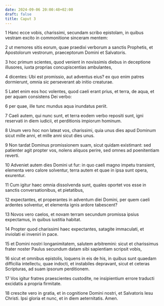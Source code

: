 ```yaml
---
date: 2024-09-06 20:00:48+02:00
draft: false
title: Caput 3
---
```





1 Hanc ecce vobis, charissimi, secundam scribo epistolam, in quibus vestram excito in commonitione sinceram mentem:

2 ut memores sitis eorum, quae praedixi verborum a sanctis Prophetis, et Apostolorum vestrorum, praeceptorum Domini et Salvatoris.

3 hoc primum scientes, quod venient in novissimis diebus in deceptione illusores, iuxta proprias concupiscentias ambulantes,

4 dicentes: Ubi est promissio, aut adventus eius? ex quo enim patres dormierunt, omnia sic perseverant ab initio creaturae.

5 Latet enim eos hoc volentes, quod caeli erant prius, et terra, de aqua, et per aquam consistens Dei verbo:

6 per quae, ille tunc mundus aqua inundatus periit.

7 Caeli autem, qui nunc sunt, et terra eodem verbo repositi sunt, igni reservati in diem iudicii, et perditionis impiorum hominum.

8 Unum vero hoc non lateat vos, charissimi, quia unus dies apud Dominum sicut mille anni, et mille anni sicut dies unus.

9 Non tardat Dominus promissionem suam, sicut quidam existimant: sed patienter agit propter vos, nolens aliquos perire, sed omnes ad poenitentiam reverti.

10 Adveniet autem dies Domini ut fur: in quo caeli magno impetu transient, elementa vero calore solventur, terra autem et quae in ipsa sunt opera, exurentur.

11 Cum igitur haec omnia dissolvenda sunt, quales oportet vos esse in sanctis conversationibus, et pietatibus,

12 expectantes, et properantes in adventum diei Domini, per quem caeli ardentes solventur, et elementa ignis ardore tabescent?

13 Novos vero caelos, et novam terram secundum promissa ipsius expectamus, in quibus iustitia habitat.

14 Propter quod charissimi haec expectantes, satagite immaculati, et inviolati ei inveniri in pace.

15 et Domini nostri longanimitatem, salutem arbitremini: sicut et charissimus frater noster Paulus secundum datam sibi sapientiam scripsit vobis,

16 sicut et omnibus epistolis, loquens in eis de his, in quibus sunt quaedam difficilia intellectu, quae indocti, et instabiles depravant, sicut et ceteras Scripturas, ad suam ipsorum perditionem.

17 Vos igitur fratres praescientes custodite, ne insipientium errore traducti excidatis a propria firmitate.

18 crescite vero in gratia, et in cognitione Domini nostri, et Salvatoris Iesu Christi. Ipsi gloria et nunc, et in diem aeternitatis. Amen.


